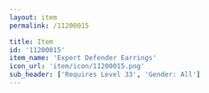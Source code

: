 ```yaml
---
layout: item
permalink: /11200015

title: Item
id: '11200015'
item_name: 'Expert Defender Earrings'
icon_url: 'item/icon/11200015.png'
sub_header: ['Requires Level 33', 'Gender: All']
---
```

